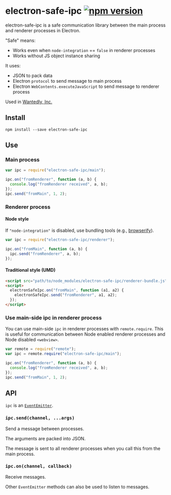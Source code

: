 electron-safe-ipc [![npm version](https://badge.fury.io/js/electron-safe-ipc.svg)](http://badge.fury.io/js/electron-safe-ipc)
================

electron-safe-ipc is a safe communication library between the main process and renderer processes in Electron.

"Safe" means:

* Works even when `node-integration` == `false` in renderer processes
* Works without JS object instance sharing

It uses:

* JSON to pack data
* Electron `protocol` to send message to main process
* Electron `WebContents.executeJavaScript` to send message to renderer process

Used in [Wantedly, Inc.](https://www.wantedly.com/)

Install
----------------

```
npm install --save electron-safe-ipc
```

Use
----------------

### Main process

```js
var ipc = require("electron-safe-ipc/main");

ipc.on("fromRenderer", function (a, b) {
  console.log("fromRenderer received", a, b);
});
ipc.send("fromMain", 1, 2);
```

### Renderer process

#### Node style

If `"node-integration"` is disabled, use bundling tools (e.g., [browserify](http://browserify.org/)).

```js
var ipc = require("electron-safe-ipc/renderer");

ipc.on("fromMain", function (a, b) {
  ipc.send("fromRenderer", a, b);
});
```

#### Traditional style (UMD)

```html
<script src="path/to/node_modules/electron-safe-ipc/renderer-bundle.js"></script>
<script>
  electronSafeIpc.on("fromMain", function (a1, a2) {
    electronSafeIpc.send("fromRenderer", a1, a2);
  });
</script>
```

### Use main-side ipc in renderer process

You can use main-side `ipc` in renderer processes with `remote.require`.
This is useful for communication between Node enabled renderer processes and Node disabled `<webview>`.

```js
var remote = require("remote");
var ipc = remote.require("electron-safe-ipc/main");

ipc.on("fromRenderer", function (a, b) {
  console.log("fromRenderer received", a, b);
});
ipc.send("fromMain", 1, 2);
```

API
----------------

`ipc` is an [`EventEmitter`](https://nodejs.org/api/events.html#events_class_events_eventemitter).

### `ipc.send(channel, ...args)`

Send a message between processes.

The arguments are packed into JSON.

The message is sent to all renderer processes when you call this from the main process.

### `ipc.on(channel, callback)`

Receive messages.

Other `EventEmitter` methods can also be used to listen to messages.
